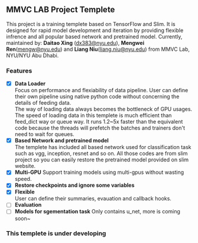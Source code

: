 ## MMVC LAB Project Templete

This project is a training templete based on TensorFlow and Slim. It is designed for rapid model development and iteration by providing flexible infrence and all popular based network and pretrained model. Currently, maintained by:   **Daitao Xing** (dx383@nyu.edu), **Mengwei Ren**(mengw@nyu.edu) and **Liang Niu**(liang.niu@nyu.edu) from MMVC Lab, NYU/NYU Abu Dhabi.

### Features

- [x] **Data Loader**  
	Focus on performance and flexiability of data pipeline. User can define their own pipeline using native python code without concerning the details of feeding data.  
	The way of loading data always becomes the bottleneck of GPU usages. The speed of loading data in this templete is much efficient than feed_dict way or queue way. It runs 1.2~5x faster than the equivalent code because the threads will prefetch the batches and trainers don't need to wait for queues. 
- [x] **Based Network and pretrained model**  
	The templete has included all based network used for classification task such as vgg, inception, resnet and so on. All those codes are from slim project so you can easily restore the pretrained model provided on slim website.  
- [x] **Multi-GPU** 
	Support training models using multi-gpus without wasting speed.  
- [x] **Restore checkpoints and ignore some variables**
- [x] **Flexible**  
	User can define their summaries, evauation and callback hooks.
- [ ] **Evaluation**
- [ ] **Models for sgementation task** 
	Only contains u_net, more is coming soon~

### This templete is under developing
